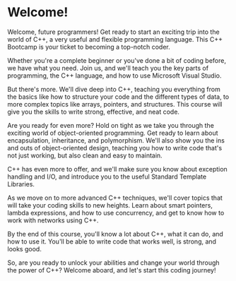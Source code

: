 # Welcome!
Welcome, future programmers! Get ready to start an exciting trip into the world of C++, a very useful and flexible programming language. This C++ Bootcamp is your ticket to becoming a top-notch coder.

Whether you're a complete beginner or you've done a bit of coding before, we have what you need. Join us, and we'll teach you the key parts of programming, the C++ language, and how to use Microsoft Visual Studio.

But there's more. We'll dive deep into C++, teaching you everything from the basics like how to structure your code and the different types of data, to more complex topics like arrays, pointers, and structures. This course will give you the skills to write strong, effective, and neat code.

Are you ready for even more? Hold on tight as we take you through the exciting world of object-oriented programming. Get ready to learn about encapsulation, inheritance, and polymorphism. We'll also show you the ins and outs of object-oriented design, teaching you how to write code that's not just working, but also clean and easy to maintain.

C++ has even more to offer, and we'll make sure you know about exception handling and I/O, and introduce you to the useful Standard Template Libraries.

As we move on to more advanced C++ techniques, we'll cover topics that will take your coding skills to new heights. Learn about smart pointers, lambda expressions, and how to use concurrency, and get to know how to work with networks using C++.

By the end of this course, you'll know a lot about C++, what it can do, and how to use it. You'll be able to write code that works well, is strong, and looks good.

So, are you ready to unlock your abilities and change your world through the power of C++? Welcome aboard, and let's start this coding journey!